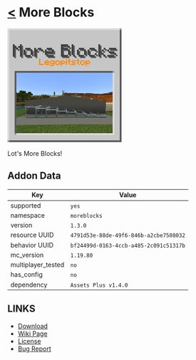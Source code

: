 # [<](../README.md) More Blocks

![alt](pack_icon.png)

Lot's More Blocks!

## Addon Data

| Key                | Value    |
|--------------------|----------|
| supported          | `yes` |
| namespace          | `moreblocks` |
| version            | `1.3.0 ` |
| resource UUID            | `4791d53e-88de-49f6-846b-a2cbe7508032` |
| behavior UUID            | `bf24499d-0163-4ccb-a485-2c091c51317b` |
| mc_version         | `1.19.80` |
| multiplayer_tested | `no`     |
| has_config         | `no`     |
| dependency         | `Assets Plus v1.4.0`   |

## LINKS
- [Download](https://mcpedl.com/more-blocks-add-on/)
- [Wiki Page](https://github.com/legopitstop/addons/wiki/More_Blocks)
- [License](https://license.lpsmods.dev)
- [Bug Report](https://github.com/legopitstop/addons/issues)